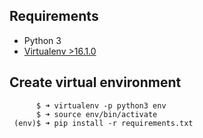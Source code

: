 ## Requirements
* Python 3
* [Virtualenv >16.1.0](https://virtualenv.pypa.io/en/latest/)

## Create virtual environment
```
      $ ➜ virtualenv -p python3 env
      $ ➜ source env/bin/activate
 (env)$ ➜ pip install -r requirements.txt
```

